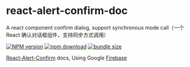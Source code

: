 # react-alert-confirm-doc

A react component confirm dialog, support synchronous mode call（一个 React 确认对话框组件，支持同步方式调用）

[![NPM version][npm-image]][npm-url] [![npm download][download-image]][download-url] [![bundle size][bundlephobia-image]][bundlephobia-url]

[npm-image]: https://badgen.net/npm/v/react-alert-confirm?style=flat-square
[npm-url]: https://npmjs.org/package/react-alert-confirm
[download-image]: https://badgen.net/npm/dm/react-alert-confirm?style=flat-square
[download-url]: https://npmjs.org/package/react-alert-confirm
[bundlephobia-image]: https://badgen.net/bundlephobia/minzip/react-alert-confirm?style=flat-square
[bundlephobia-url]: https://bundlephobia.com/result?p=react-alert-confirm

[React-Alert-Confirm](https://www.npmjs.com/package/react-alert-confirm) docs, Using Google [Firebase](https://firebase.google.com/)
